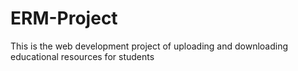 # ERM-Project
This is the web development project of uploading and downloading educational resources for students
